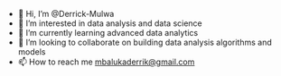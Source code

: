- 👋 Hi, I’m @Derrick-Mulwa
- 👀 I’m interested in data analysis and data science
- 🌱 I’m currently learning advanced data analytics
- 💞️ I’m looking to collaborate on building data analysis algorithms and models
- 📫 How to reach me mbalukaderrik@gmail.com

<!---
Derrick-Mulwa/Derrick-Mulwa is a ✨ special ✨ repository because its `README.md` (this file) appears on your GitHub profile.
You can click the Preview link to take a look at your changes.
--->
